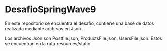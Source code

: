 # DesafioSpringWave9
En este repositorio se encuentra el desafio, contiene una base de datos realizada mediante archivos en Json. 

Los archivos Json son Postfile.json, ProductsFile.json, UsersFile.json. Estos se encuentran en la ruta resources/static
